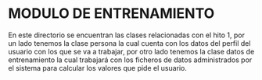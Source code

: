 # MODULO DE ENTRENAMIENTO

En este directorio se encuentran las clases relacionadas con el hito 1, por un lado tenemos la clase persona la cual cuenta con los datos del perfil del usuario con los que se va a trabajar,
por otro lado tenemos la clase datos de entrenamiento la cual trabajará con los ficheros de datos administrados por el sistema para calcular los valores que pide el usuario.
